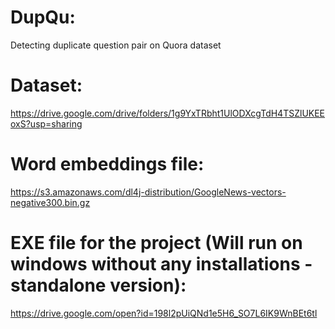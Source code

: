 # DupQu:
Detecting duplicate question pair on Quora dataset

# Dataset:
https://drive.google.com/drive/folders/1g9YxTRbht1UlODXcgTdH4TSZlUKEEoxS?usp=sharing

# Word embeddings file:
https://s3.amazonaws.com/dl4j-distribution/GoogleNews-vectors-negative300.bin.gz

# EXE file for the project (Will run on windows without any installations - standalone version):
https://drive.google.com/open?id=198l2pUiQNd1e5H6_SO7L6IK9WnBEt6tl
